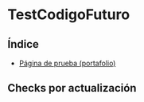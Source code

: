 # TestCodigoFuturo

## Índice
- [Página de prueba (portafolio)](https://zulfbracket.github.io/TestCodigoFuturo/)

## Checks por actualización
